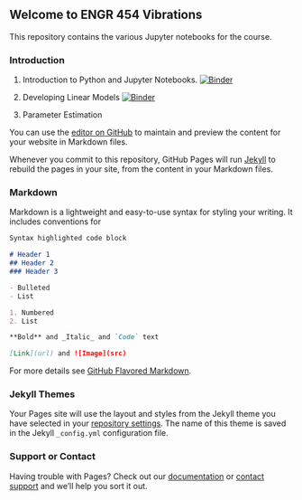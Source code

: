 ## Welcome to ENGR 454 Vibrations
This repository contains the various Jupyter notebooks for the course.

### Introduction
1. Introduction to Python and Jupyter Notebooks. [![Binder](https://mybinder.org/badge_logo.svg)](https://mybinder.org/v2/gh/drfridline/ENGR454-Vibrations/master?filepath=PythonIntroduction.ipynb)

2. Developing Linear Models [![Binder](https://mybinder.org/badge_logo.svg)](https://mybinder.org/v2/gh/drfridline/ENGR454-Vibrations/master?filepath=CantileverBeamDeflectionModel.ipynb)

3. Parameter Estimation

You can use the [editor on GitHub](https://github.com/drfridline/ENGR454-Vibrations/edit/master/README.md) to maintain and preview the content for your website in Markdown files.

Whenever you commit to this repository, GitHub Pages will run [Jekyll](https://jekyllrb.com/) to rebuild the pages in your site, from the content in your Markdown files.

### Markdown

Markdown is a lightweight and easy-to-use syntax for styling your writing. It includes conventions for

```markdown
Syntax highlighted code block

# Header 1
## Header 2
### Header 3

- Bulleted
- List

1. Numbered
2. List

**Bold** and _Italic_ and `Code` text

[Link](url) and ![Image](src)
```

For more details see [GitHub Flavored Markdown](https://guides.github.com/features/mastering-markdown/).

### Jekyll Themes

Your Pages site will use the layout and styles from the Jekyll theme you have selected in your [repository settings](https://github.com/drfridline/ENGR454-Vibrations/settings). The name of this theme is saved in the Jekyll `_config.yml` configuration file.

### Support or Contact

Having trouble with Pages? Check out our [documentation](https://help.github.com/categories/github-pages-basics/) or [contact support](https://github.com/contact) and we’ll help you sort it out.
